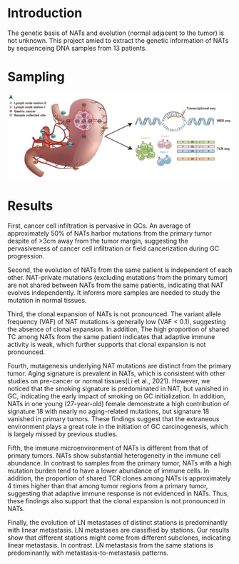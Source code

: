 # Introduction
The genetic basis of NATs and evolution (normal adjacent to the tumor) is not unknown. This project amied to extract the genetic information of NATs by sequenceing DNA samples from 13 patients. 

# Sampling

![image](GC_sampling.png)

# Results
First, cancer cell infiltration is pervasive in GCs. An average of approximately 50% of NATs harbor mutations from the primary tumor despite of >3cm away from the tumor margin, suggesting the pervasiveness of cancer cell infiltration or field cancerization during GC progression.

Second, the evolution of NATs from the same patient is independent of each other. NAT-private mutations (excluding mutations from the primary tumor) are not shared between NATs from the same patients, indicating that NAT evolves independently. It informs more samples are needed to study the mutation in normal tissues.

Third, the clonal expansion of NATs is not pronounced. The variant allele frequency (VAF) of NAT mutations is generally low (VAF < 0.1), suggesting the absence of clonal expansion. In addition, The high proportion of shared TC among NATs from the same patient indicates that adaptive immune activity is weak, which further supports that clonal expansion is not pronounced. 

Fourth, mutagenesis underlying NAT mutations are distinct from the primary tumor. Aging signature is prevalent in NATs, which is consistent with other studies on pre-cancer or normal tissues(Li et al., 2021). However, we noticed that the smoking signature is predominated in NAT, but vanished in GC, indicating the early impact of smoking on GC initialization. In addition, NATs in one young (27-year-old) female demonstrate a high contribution of signature 18 with nearly no aging-related mutations, but signature 18 vanished in primary tumors. These findings suggest that the extraneous environment plays a great role in the initiation of GC carcinogenesis, which is largely missed by previous studies. 

Fifth, the immune microenvironment of NATs is different from that of primary tumors. NATs show substantial heterogeneity in the immune cell abundance. In contrast to samples from the primary tumor, NATs with a high mutation burden tend to have a lower abundance of immune cells. In addition, the proportion of shared TCR clones among NATs is approximately 4 times higher than that among tumor regions from a primary tumor, suggesting that adaptive immune response is not evidenced in NATs. Thus, these findings also support that the clonal expansion is not pronounced in NATs.

Finally, the evolution of LN metastases of distinct stations is predominantly with linear metastasis. LN metastases are classified by stations. Our results show that different stations might come from different subclones, indicating linear metastasis. In contrast. LN metastasis from the same stations is predominantly with metastasis-to-metastasis patterns.
